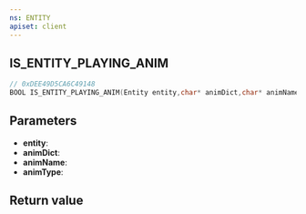 ```yaml
---
ns: ENTITY
apiset: client
---
```

## IS_ENTITY_PLAYING_ANIM

```c
// 0xDEE49D5CA6C49148
BOOL IS_ENTITY_PLAYING_ANIM(Entity entity,char* animDict,char* animName,int animType);
```


## Parameters
* **entity**:
* **animDict**:
* **animName**:
* **animType**:

## Return value